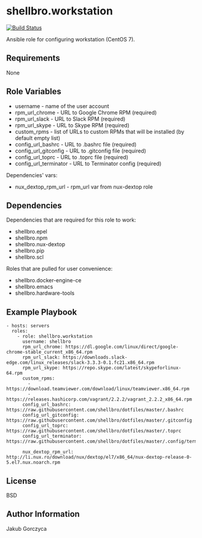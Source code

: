 shellbro.workstation
===========

[![Build Status](https://travis-ci.org/shellbro/ansible-role-workstation.svg?branch=master)](https://travis-ci.org/shellbro/ansible-role-workstation)

Ansible role for configuring workstation (CentOS 7).

Requirements
------------

None

Role Variables
--------------

* username - name of the user account
* rpm_url_chrome - URL to Google Chrome RPM (required)
* rpm_url_slack - URL to Slack RPM (required)
* rpm_url_skype - URL to Skype RPM (required)
* custom_rpms - list of URLs to custom RPMs that will be installed (by default
empty list)
* config_url_bashrc - URL to .bashrc file (required)
* config_url_gitconfig - URL to .gitconfig file (required)
* config_url_toprc - URL to .toprc file (required)
* config_url_terminator - URL to Terminator config (required)

Dependencies' vars:

* nux_dextop_rpm_url - rpm_url var from nux-dextop role

Dependencies
------------

Dependencies that are required for this role to work:

* shellbro.epel
* shellbro.npm
* shellbro.nux-dextop
* shellbro.pip
* shellbro.scl

Roles that are pulled for user convenience:

* shellbro.docker-engine-ce
* shellbro.emacs
* shellbro.hardware-tools

Example Playbook
----------------

    - hosts: servers
      roles:
        - role: shellbro.workstation
          username: shellbro
          rpm_url_chrome: https://dl.google.com/linux/direct/google-chrome-stable_current_x86_64.rpm
          rpm_url_slack: https://downloads.slack-edge.com/linux_releases/slack-3.3.3-0.1.fc21.x86_64.rpm
          rpm_url_skype: https://repo.skype.com/latest/skypeforlinux-64.rpm
          custom_rpms:
            - https://download.teamviewer.com/download/linux/teamviewer.x86_64.rpm
            - https://releases.hashicorp.com/vagrant/2.2.2/vagrant_2.2.2_x86_64.rpm
          config_url_bashrc: https://raw.githubusercontent.com/shellbro/dotfiles/master/.bashrc
          config_url_gitconfig: https://raw.githubusercontent.com/shellbro/dotfiles/master/.gitconfig
          config_url_toprc: https://raw.githubusercontent.com/shellbro/dotfiles/master/.toprc
          config_url_terminator: https://raw.githubusercontent.com/shellbro/dotfiles/master/.config/terminator/config

          nux_dextop_rpm_url: http://li.nux.ro/download/nux/dextop/el7/x86_64/nux-dextop-release-0-5.el7.nux.noarch.rpm

License
-------

BSD

Author Information
------------------

Jakub Gorczyca
